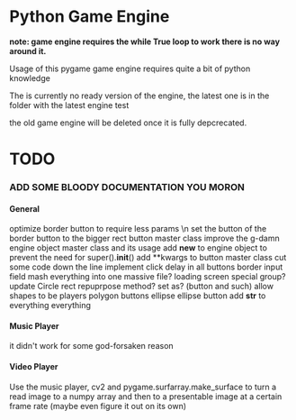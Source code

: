 # Python Game Engine

__note: game engine requires the while True loop to work there is no way around it.__

Usage of this pygame game engine requires quite a bit of python knowledge

The is currently no ready version of the engine, the latest one is in the folder with the latest engine test

the old game engine will be deleted once it is fully depcrecated.



# TODO

### ADD SOME BLOODY DOCUMENTATION YOU MORON

#### General
optimize border button to require less params \n
set the button of the border button to the bigger rect
button master class
improve the g-damn engine object master class and its usage
add __new__ to engine object to prevent the need for super().__init__()
add **kwargs to button master class cut some code down the line
implement click delay in all buttons
border input field
mash everything into one massive file?
loading screen special group?
update Circle rect
repuprpose method? set as? (button and such)
allow shapes to be players
polygon buttons
ellipse
ellipse button
add __str__ to everything everything

#### Music Player
it didn't work for some god-forsaken reason

#### Video Player
Use the music player, cv2 and pygame.surfarray.make_surface to turn a read image to a numpy array and then to a presentable image at a certain frame rate (maybe even figure it out on its own)